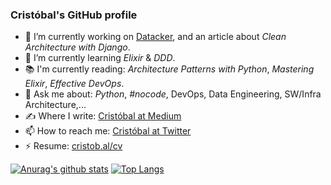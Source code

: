 ### Cristóbal's GitHub profile

- 🔭 I’m currently working on [Datacker](https://github.com/cristobalcl/datacker), and an article about *Clean Architecture with Django*.
- 🌱 I’m currently learning *Elixir* & *DDD*.
- 📚 I'm currently reading: *Architecture Patterns with Python*, *Mastering Elixir*, *Effective DevOps*.
- 💬 Ask me about: *Python*, *#nocode*, DevOps, Data Engineering, SW/Infra Architecture,...
- ✍️ Where I write: [Cristóbal at Medium](https://github.com/cristobalcl)
- 📫 How to reach me: [Cristóbal at Twitter](https://twitter.com/cristobal_dev)
- ⚡ Resume: [cristob.al/cv](https://cristob.al/cv)

[![Anurag's github stats](https://github-readme-stats.vercel.app/api?username=cristobalcl&count_private=true&show_icons=true&theme=gruvbox)](https://github.com/anuraghazra/github-readme-stats)
[![Top Langs](https://github-readme-stats.vercel.app/api/top-langs/?username=cristobalcl&langs_count=10&layout=compact&show_icons=true&theme=gruvbox)](https://github.com/anuraghazra/github-readme-stats)
